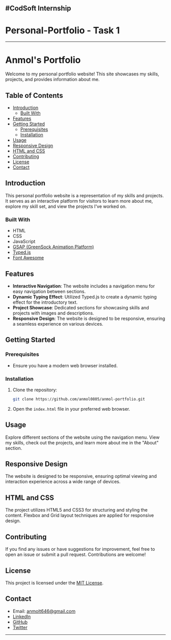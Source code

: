 #CodSoft Internship
---
# Personal-Portfolio - Task 1
---
# Anmol's Portfolio

Welcome to my personal portfolio website! This site showcases my skills, projects, and provides information about me.

## Table of Contents

- [Introduction](#introduction)
  - [Built With](#built-with)
- [Features](#features)
- [Getting Started](#getting-started)
  - [Prerequisites](#prerequisites)
  - [Installation](#installation)
- [Usage](#usage)
- [Responsive Design](#responsive-design)
- [HTML and CSS](#html-and-css)
- [Contributing](#contributing)
- [License](#license)
- [Contact](#contact)

## Introduction

This personal portfolio website is a representation of my skills and projects. It serves as an interactive platform for visitors to learn more about me, explore my skill set, and view the projects I've worked on.

### Built With

- HTML
- CSS
- JavaScript
- [GSAP (GreenSock Animation Platform)](https://greensock.com/gsap/)
- [Typed.js](https://github.com/mattboldt/typed.js/)
- [Font Awesome](https://fontawesome.com/)

## Features

- **Interactive Navigation**: The website includes a navigation menu for easy navigation between sections.
- **Dynamic Typing Effect**: Utilized Typed.js to create a dynamic typing effect for the introductory text.
- **Project Showcase**: Dedicated sections for showcasing skills and projects with images and descriptions.
- **Responsive Design**: The website is designed to be responsive, ensuring a seamless experience on various devices.

## Getting Started

### Prerequisites

- Ensure you have a modern web browser installed.

### Installation

1. Clone the repository:
   ```sh
   git clone https://github.com/anmol0805/anmol-portfolio.git
   ```

2. Open the `index.html` file in your preferred web browser.

## Usage

Explore different sections of the website using the navigation menu. View my skills, check out the projects, and learn more about me in the "About" section.

## Responsive Design

The website is designed to be responsive, ensuring optimal viewing and interaction experience across a wide range of devices.

## HTML and CSS

The project utilizes HTML5 and CSS3 for structuring and styling the content. Flexbox and Grid layout techniques are applied for responsive design.

## Contributing

If you find any issues or have suggestions for improvement, feel free to open an issue or submit a pull request. Contributions are welcome!

## License

This project is licensed under the [MIT License](LICENSE).

## Contact

- Email: anmolt646@gmail.com
- [LinkedIn](https://www.linkedin.com/in/anmol646/)
- [GitHub](https://github.com/anmol0805)
- [Twitter](https://twitter.com/_thakuranmol_)

---
